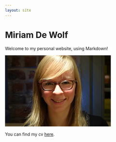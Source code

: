 ```yaml
---
layout: site
---
```

# Miriam De Wolf
Welcome to my personal website, using Markdown!

![This is me](images/kleine_miriam.jpg)

You can find my cv [here](cv).

